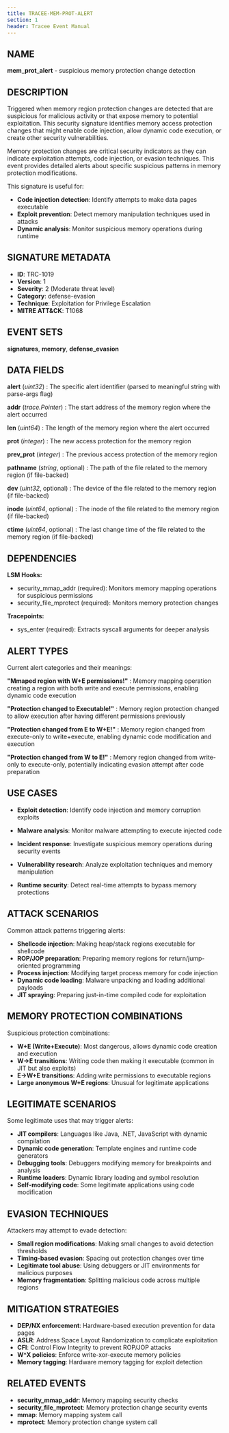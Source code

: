 ```yaml
---
title: TRACEE-MEM-PROT-ALERT
section: 1
header: Tracee Event Manual
---
```


## NAME

**mem_prot_alert** - suspicious memory protection change detection

## DESCRIPTION

Triggered when memory region protection changes are detected that are suspicious for malicious activity or that expose memory to potential exploitation. This security signature identifies memory access protection changes that might enable code injection, allow dynamic code execution, or create other security vulnerabilities.

Memory protection changes are critical security indicators as they can indicate exploitation attempts, code injection, or evasion techniques. This event provides detailed alerts about specific suspicious patterns in memory protection modifications.

This signature is useful for:

- **Code injection detection**: Identify attempts to make data pages executable
- **Exploit prevention**: Detect memory manipulation techniques used in attacks
- **Dynamic analysis**: Monitor suspicious memory operations during runtime

## SIGNATURE METADATA

- **ID**: TRC-1019
- **Version**: 1
- **Severity**: 2 (Moderate threat level)
- **Category**: defense-evasion
- **Technique**: Exploitation for Privilege Escalation
- **MITRE ATT&CK**: T1068

## EVENT SETS

**signatures**, **memory**, **defense_evasion**

## DATA FIELDS

**alert** (*uint32*)
: The specific alert identifier (parsed to meaningful string with parse-args flag)

**addr** (*trace.Pointer*)
: The start address of the memory region where the alert occurred

**len** (*uint64*)
: The length of the memory region where the alert occurred

**prot** (*integer*)
: The new access protection for the memory region

**prev_prot** (*integer*)
: The previous access protection of the memory region

**pathname** (*string*, optional)
: The path of the file related to the memory region (if file-backed)

**dev** (*uint32*, optional)
: The device of the file related to the memory region (if file-backed)

**inode** (*uint64*, optional)
: The inode of the file related to the memory region (if file-backed)

**ctime** (*uint64*, optional)
: The last change time of the file related to the memory region (if file-backed)

## DEPENDENCIES

**LSM Hooks:**

- security_mmap_addr (required): Monitors memory mapping operations for suspicious permissions
- security_file_mprotect (required): Monitors memory protection changes

**Tracepoints:**

- sys_enter (required): Extracts syscall arguments for deeper analysis

## ALERT TYPES

Current alert categories and their meanings:

**"Mmaped region with W+E permissions!"**
: Memory mapping operation creating a region with both write and execute permissions, enabling dynamic code execution

**"Protection changed to Executable!"**
: Memory region protection changed to allow execution after having different permissions previously

**"Protection changed from E to W+E!"**
: Memory region changed from execute-only to write+execute, enabling dynamic code modification and execution

**"Protection changed from W to E!"**
: Memory region changed from write-only to execute-only, potentially indicating evasion attempt after code preparation

## USE CASES

- **Exploit detection**: Identify code injection and memory corruption exploits

- **Malware analysis**: Monitor malware attempting to execute injected code

- **Incident response**: Investigate suspicious memory operations during security events

- **Vulnerability research**: Analyze exploitation techniques and memory manipulation

- **Runtime security**: Detect real-time attempts to bypass memory protections

## ATTACK SCENARIOS

Common attack patterns triggering alerts:

- **Shellcode injection**: Making heap/stack regions executable for shellcode
- **ROP/JOP preparation**: Preparing memory regions for return/jump-oriented programming
- **Process injection**: Modifying target process memory for code injection
- **Dynamic code loading**: Malware unpacking and loading additional payloads
- **JIT spraying**: Preparing just-in-time compiled code for exploitation

## MEMORY PROTECTION COMBINATIONS

Suspicious protection combinations:

- **W+E (Write+Execute)**: Most dangerous, allows dynamic code creation and execution
- **W→E transitions**: Writing code then making it executable (common in JIT but also exploits)
- **E→W+E transitions**: Adding write permissions to executable regions
- **Large anonymous W+E regions**: Unusual for legitimate applications

## LEGITIMATE SCENARIOS

Some legitimate uses that may trigger alerts:

- **JIT compilers**: Languages like Java, .NET, JavaScript with dynamic compilation
- **Dynamic code generation**: Template engines and runtime code generators
- **Debugging tools**: Debuggers modifying memory for breakpoints and analysis
- **Runtime loaders**: Dynamic library loading and symbol resolution
- **Self-modifying code**: Some legitimate applications using code modification

## EVASION TECHNIQUES

Attackers may attempt to evade detection:

- **Small region modifications**: Making small changes to avoid detection thresholds
- **Timing-based evasion**: Spacing out protection changes over time
- **Legitimate tool abuse**: Using debuggers or JIT environments for malicious purposes
- **Memory fragmentation**: Splitting malicious code across multiple regions

## MITIGATION STRATEGIES

- **DEP/NX enforcement**: Hardware-based execution prevention for data pages
- **ASLR**: Address Space Layout Randomization to complicate exploitation
- **CFI**: Control Flow Integrity to prevent ROP/JOP attacks
- **W^X policies**: Enforce write-xor-execute memory policies
- **Memory tagging**: Hardware memory tagging for exploit detection

## RELATED EVENTS

- **security_mmap_addr**: Memory mapping security checks
- **security_file_mprotect**: Memory protection change security events
- **mmap**: Memory mapping system call
- **mprotect**: Memory protection change system call